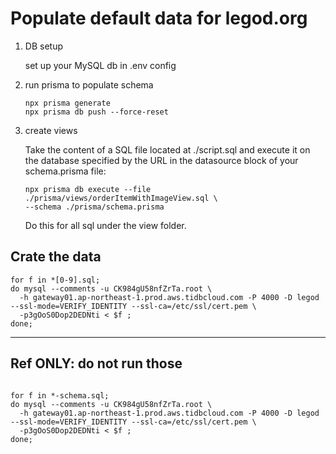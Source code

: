 # Populate default data for legod.org

1. DB setup

	set up your MySQL db in .env config

1. run prisma to populate schema

	```
	npx prisma generate
	npx prisma db push --force-reset
	```

1. create views

	Take the content of a SQL file located at ./script.sql and execute it on the database specified by the URL in the datasource block of your schema.prisma file:
	
	```
	npx prisma db execute --file ./prisma/views/orderItemWithImageView.sql \
	--schema ./prisma/schema.prisma
	```
	
	Do this for all sql under the view folder.

## Crate the data

```
for f in *[0-9].sql; 
do mysql --comments -u CK984gU58nfZrTa.root \
  -h gateway01.ap-northeast-1.prod.aws.tidbcloud.com -P 4000 -D legod --ssl-mode=VERIFY_IDENTITY --ssl-ca=/etc/ssl/cert.pem \
  -p3gOoS0Dop2DEDNti < $f ; 
done;

```



----------
## Ref ONLY: do not run those
```

for f in *-schema.sql; 
do mysql --comments -u CK984gU58nfZrTa.root \
  -h gateway01.ap-northeast-1.prod.aws.tidbcloud.com -P 4000 -D legod --ssl-mode=VERIFY_IDENTITY --ssl-ca=/etc/ssl/cert.pem \
  -p3gOoS0Dop2DEDNti < $f ; 
done;

```
